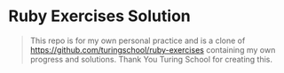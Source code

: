 # Ruby Exercises Solution
> This repo is for my own personal practice and is a clone of https://github.com/turingschool/ruby-exercises containing my own progress and solutions. Thank You Turing School for creating this.
